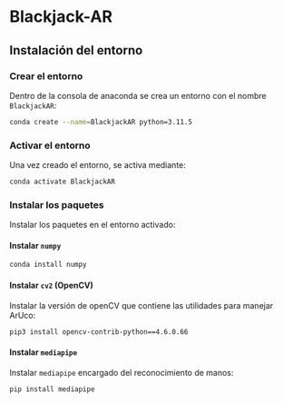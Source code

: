 # Blackjack-AR

## Instalación del entorno

### Crear el entorno

Dentro de la consola de anaconda se crea un entorno con el nombre `BlackjackAR`:

```bash
conda create --name=BlackjackAR python=3.11.5
```

### Activar el entorno

Una vez creado el entorno, se activa mediante:

```bash
conda activate BlackjackAR
```

### Instalar los paquetes

Instalar los paquetes en el entorno activado:

#### Instalar `numpy`

```bash
conda install numpy
```

#### Instalar `cv2` (OpenCV)

Instalar la versión de openCV que contiene las utilidades para manejar ArUco:

```bash
pip3 install opencv-contrib-python==4.6.0.66
```

#### Instalar `mediapipe`

Instalar `mediapipe` encargado del reconocimiento de manos:

```bash
pip install mediapipe
```
